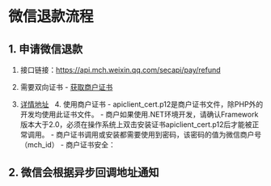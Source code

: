 
# 微信退款流程
## 1. 申请微信退款
   1. 接口链接：https://api.mch.weixin.qq.com/secapi/pay/refund

   2. 需要双向证书
    - [获取商户证书](https://pay.weixin.qq.com/wiki/doc/api/app/app.php?chapter=4_3)    
   3. [详情地址](https://pay.weixin.qq.com/wiki/doc/api/app/app.php?chapter=9_4&index=6)
   4. 使用商户证书
     - apiclient_cert.p12是商户证书文件，除PHP外的开发均使用此证书文件。
     - 商户如果使用.NET环境开发，请确认Framework版本大于2.0，必须在操作系统上双击安装证书apiclient_cert.p12后才能被正常调用。
     - 商户证书调用或安装都需要使用到密码，该密码的值为微信商户号（mch_id） 
     - 商户证书安全：

## 2. 微信会根据异步回调地址通知
